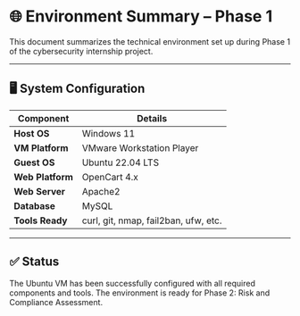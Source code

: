 # 🌐 Environment Summary – Phase 1

This document summarizes the technical environment set up during Phase 1 of the cybersecurity internship project.

---

## 🖥️ System Configuration

| **Component**   | **Details**                        |
|------------------|------------------------------------|
| **Host OS**      | Windows 11                         |
| **VM Platform**  | VMware Workstation Player          |
| **Guest OS**     | Ubuntu 22.04 LTS                   |
| **Web Platform** | OpenCart 4.x                       |
| **Web Server**   | Apache2                            |
| **Database**     | MySQL                              |
| **Tools Ready**  | curl, git, nmap, fail2ban, ufw, etc.|

---

## ✅ Status

The Ubuntu VM has been successfully configured with all required components and tools. The environment is ready for Phase 2: Risk and Compliance Assessment.
